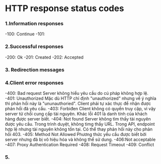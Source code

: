 # HTTP response status codes
### 1.Information responses
-100: Continue
-101:
### 2.Successful responses
-200: Ok
-201: Created
-202: Accepted
### 3. Redirection messages
### 4.Client error responses
-400: Bad request
Server không hiểu yêu cầu do cú pháp không hợp lệ.
-401: Unauthorized
Mặc dù HTTP chỉ định "unauthorized" nhưng về ý nghĩa thì phản hồi này là "ununauthoried". Client phải tự xác thực để nhận được phản hồi đã yêu cầu.
-403: Forbiđen
Client không có quyền truy cập, vì vậy server từ chối cung cấp tài nguyên. Khác lỗi 401 là danh tính của khách hàng được server biết.
-404: Not found
Server không tìm thấy tài nguyên được yêu cầu. Trong trình duyệt, không timg thấy URL. Trong API, endpoint hợp lệ nhưng tài nguyên không tồn tại. Có thể thay phản hồi này cho phản hồi 403.
-405: Method Not Allowed
Phương thức yều cầu được biết bởi server nhưng đã bị vô hiệu hóa và không thể sử dung.
-406:Not acceptable
-407: Proxy Authentication Required
-408: Request Timeout
-409: Conflict

### 5.
